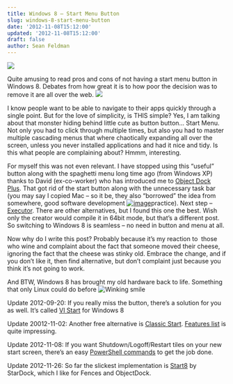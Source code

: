 ```yaml
---
title: Windows 8 – Start Menu Button
slug: windows-8-start-menu-button
date: '2012-11-08T15:12:00'
updated: '2012-11-08T15:12:00'
draft: false
author: Sean Feldman
---
```

![](http://teknowlodgy.com/wp-content/uploads/2012/06/Windows-Vista-Start-Button.png)

Quite amusing to read pros and cons of not having a start menu button in Windows 8. Debates from how great it is to how poor the decision was to remove it are all over the web. ![](http://upload.wikimedia.org/wikipedia/en/3/3a/Windows7StartMenu.png)

I know people want to be able to navigate to their apps quickly through a single point. But for the love of simplicity, is THIS simple? Yes, I am talking about that monster hiding behind little cute as button button… Start Menu. Not only you had to click through multiple times, but also you had to master multiple cascading menus that where chaotically expanding all over the screen, unless you never installed applications and had it nice and tidy. Is this what people are complaining about? Hmmm, interesting.

For myself this was not even relevant. I have stopped using this “useful” button along with the spaghetti menu long time ago (from Windows XP) thanks to David (ex-co-worker) who has introduced me to [Object Dock Plus](http://www.stardock.com/products/objectdock/information_plus.asp). That got rid of the start button along with the unnecessary task bar (you may say I copied Mac – so it be, they also “borrowed” the idea from somewhere, good software development [![image](http://weblogs.asp.net/blogs/sfeldman/image_thumb_651933C6.png "image")](http://weblogs.asp.net/blogs/sfeldman/image_2693E620.png)practice). Next step – [Executor](http://executor.dk/). There are other alternatives, but I found this one the best. Wish only the creator would compile it in 64bit mode, but that’s a different post. So switching to Windows 8 is seamless – no need in button and menu at all.

Now why do I write this post? Probably because it’s my reaction to  those who wine and complaint about the fact that someone moved their cheese, ignoring the fact that the cheese was stinky old. Embrace the change, and if you don’t like it, then find alternative, but don’t complaint just because you think it’s not going to work.

And BTW, Windows 8 has brought my old hardware back to life. Something that only Linux could do before ![Winking smile](http://weblogs.asp.net/blogs/sfeldman/wlEmoticon-winkingsmile_2B29F0DA.png)

Update 2012-09-20: If you really miss the button, there’s a solution for you as well. It’s called [VI Start](http://lee-soft.com/vistart/windows-8-start-menu.html) for Windows 8

Update 20012-11-02: Another free alternative is [Classic Start](http://classicshell.sourceforge.net/). [Features list](http://classicshell.sourceforge.net/features.html) is quite impressing.

Update 2012-11-08: If you want Shutdown/Logoff/Restart tiles on your new start screen, there’s an easy [PowerShell commands](http://gallery.technet.microsoft.com/scriptcenter/Create-a-ShutdownRestartLog-37c8111d) to get the job done.

Update 2012-11-26: So far the slickest implementation is [Start8](http://www.stardock.com/products/start8/) by StarDock, which I like for Fences and ObjectDock.


